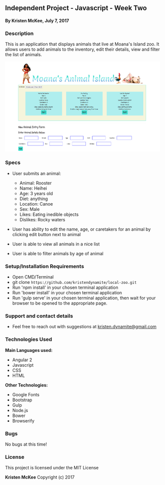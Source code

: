 ## Independent Project - Javascript - Week Two

#### By **Kristen McKee, July 7, 2017**

### Description

This is an application that displays animals that live at Moana's Island zoo. It allows users to add animals to the inventory, edit their details, view and filter the list of animals.

<img src="https://raw.githubusercontent.com/kristendynamite/local-zoo/master/resources/images/screenshot.png">

### Specs
* User submits an animal:
  * Animal: Rooster
  * Name: Heihei
  * Age: 3 years old
  * Diet: anything
  * Location: Canoe
  * Sex: Male
  * Likes: Eating inedible objects
  * Dislikes: Rocky waters

* User has ability to edit the name, age, or caretakers for an animal by clicking edit button next to animal
* User is able to view all animals in a nice list
* User is able to filter animals by age of animal

### Setup/Installation Requirements

* Open CMD/Terminal
* git clone `https://github.com/kristendynamite/local-zoo.git`
* Run 'npm install' in your chosen terminal application
* Run 'bower install' in your chosen terminal application
* Run 'gulp serve' in your chosen terminal application, then wait for your browser to be opened to the appropriate page.

### Support and contact details

* Feel free to reach out with suggestions at kristen.dynamite@gmail.com

### Technologies Used

**Main Languages used:**

* Angular 2
* Javascript
* CSS
* HTML


**Other Technologies:**

* Google Fonts
* Bootstrap
* Gulp
* Node.js
* Bower
* Browserify

### Bugs

No bugs at this time!

### License

This project is licensed under the MIT License

**Kristen McKee** Copyright (c) 2017
